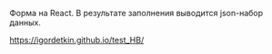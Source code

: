 Форма на React. В результате заполнения выводится json-набор данных. 

https://igordetkin.github.io/test_HB/